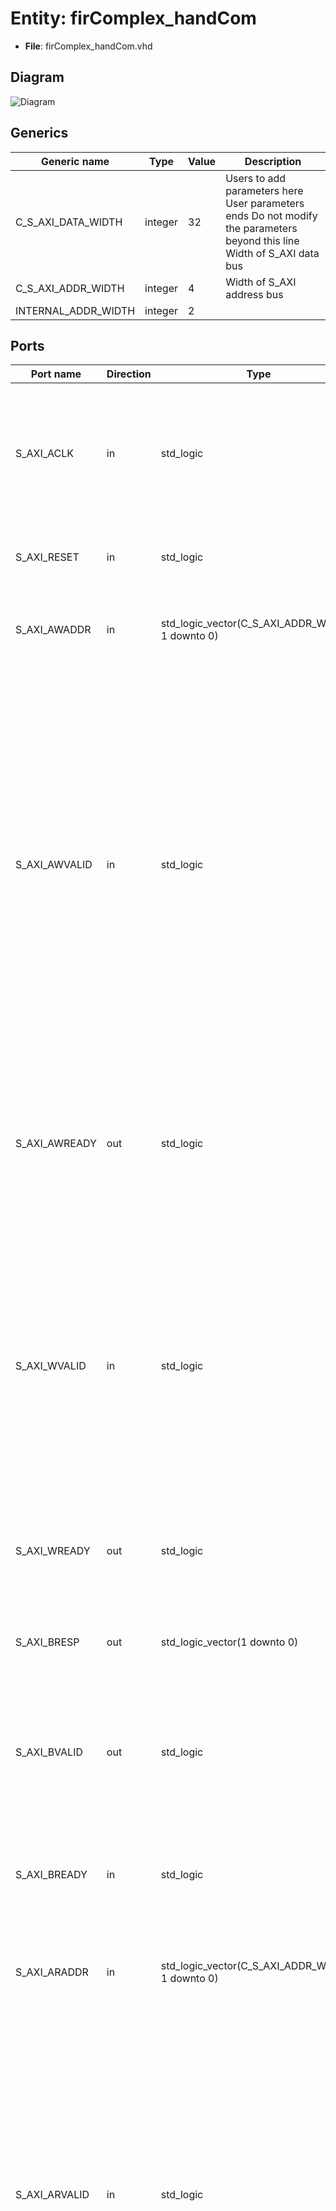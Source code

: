# Entity: firComplex_handCom

- **File**: firComplex_handCom.vhd
## Diagram

![Diagram](firComplex_handCom.svg "Diagram")
## Generics

| Generic name        | Type    | Value | Description                                                                                                              |
| ------------------- | ------- | ----- | ------------------------------------------------------------------------------------------------------------------------ |
| C_S_AXI_DATA_WIDTH  | integer | 32    | Users to add parameters here User parameters ends Do not modify the parameters beyond this line Width of S_AXI data bus  |
| C_S_AXI_ADDR_WIDTH  | integer | 4     | Width of S_AXI address bus                                                                                               |
| INTERNAL_ADDR_WIDTH | integer | 2     |                                                                                                                          |
## Ports

| Port name     | Direction | Type                                            | Description                                                                                                                                                                                                                                                                                        |
| ------------- | --------- | ----------------------------------------------- | -------------------------------------------------------------------------------------------------------------------------------------------------------------------------------------------------------------------------------------------------------------------------------------------------- |
| S_AXI_ACLK    | in        | std_logic                                       | Users to add ports hereUser ports ends Do not modify the ports beyond this line Global Clock Signal                                                                                                                                                                                                |
| S_AXI_RESET   | in        | std_logic                                       | Global Reset Signal. This Signal is Active LOW                                                                                                                                                                                                                                                     |
| S_AXI_AWADDR  | in        | std_logic_vector(C_S_AXI_ADDR_WIDTH-1 downto 0) | Write address (issued by master, acceped by Slave)                                                                                                                                                                                                                                                 |
| S_AXI_AWVALID | in        | std_logic                                       | Write channel Protection type. This signal indicates theprivilege and security level of the transaction, and whether the transaction is a data access or an instruction access. Write address valid. This signal indicates that the master signaling valid write address and control information.  |
| S_AXI_AWREADY | out       | std_logic                                       | Write address ready. This signal indicates that the slave is readyto accept an address and associated control signals.                                                                                                                                                                             |
| S_AXI_WVALID  | in        | std_logic                                       | Write strobes. This signal indicates which byte lanes holdvalid data. There is one write strobe bit for each eight bits of the write data bus.     Write valid. This signal indicates that valid write data and strobes are available.                                                             |
| S_AXI_WREADY  | out       | std_logic                                       | Write ready. This signal indicates that the slavecan accept the write data.                                                                                                                                                                                                                        |
| S_AXI_BRESP   | out       | std_logic_vector(1 downto 0)                    | Write response. This signal indicates the statusof the write transaction.                                                                                                                                                                                                                          |
| S_AXI_BVALID  | out       | std_logic                                       | Write response valid. This signal indicates that the channelis signaling a valid write response.                                                                                                                                                                                                   |
| S_AXI_BREADY  | in        | std_logic                                       | Response ready. This signal indicates that the mastercan accept a write response.                                                                                                                                                                                                                  |
| S_AXI_ARADDR  | in        | std_logic_vector(C_S_AXI_ADDR_WIDTH-1 downto 0) | Read address (issued by master, acceped by Slave)                                                                                                                                                                                                                                                  |
| S_AXI_ARVALID | in        | std_logic                                       | Protection type. This signal indicates the privilegeand security level of the transaction, and whether the transaction is a data access or an instruction access. Read address valid. This signal indicates that the channel is signaling valid read address and control information.              |
| S_AXI_ARREADY | out       | std_logic                                       | Read address ready. This signal indicates that the slave isready to accept an address and associated control signals.                                                                                                                                                                              |
| S_AXI_RRESP   | out       | std_logic_vector(1 downto 0)                    | Read response. This signal indicates the status of theread transfer.                                                                                                                                                                                                                               |
| S_AXI_RVALID  | out       | std_logic                                       | Read valid. This signal indicates that the channel issignaling the required read data.                                                                                                                                                                                                             |
| S_AXI_RREADY  | in        | std_logic                                       | Read ready. This signal indicates that the master canaccept the read data and response information.                                                                                                                                                                                                |
| addr_o        | out       | std_logic_vector(1 downto 0)                    |                                                                                                                                                                                                                                                                                                    |
| read_en_o     | out       | std_logic                                       |                                                                                                                                                                                                                                                                                                    |
| write_en_o    | out       | std_logic                                       |                                                                                                                                                                                                                                                                                                    |
## Signals

| Name          | Type                                             | Description |
| ------------- | ------------------------------------------------ | ----------- |
| axi_awaddr    | std_logic_vector(C_S_AXI_ADDR_WIDTH-1 downto 0)  |             |
| axi_awready   | std_logic                                        |             |
| axi_wready    | std_logic                                        |             |
| axi_bresp     | std_logic_vector(1 downto 0)                     |             |
| axi_bvalid    | std_logic                                        |             |
| axi_araddr    | std_logic_vector(C_S_AXI_ADDR_WIDTH-1 downto 0)  |             |
| axi_arready   | std_logic                                        |             |
| axi_rresp     | std_logic_vector(1 downto 0)                     |             |
| axi_rvalid    | std_logic                                        |             |
| slv_reg_rden  | std_logic                                        |             |
| slv_reg_wren  | std_logic                                        |             |
| addr_reg      | std_logic_vector(INTERNAL_ADDR_WIDTH-1 downto 0) |             |
|  addr_s       | std_logic_vector(INTERNAL_ADDR_WIDTH-1 downto 0) |             |
|  write_addr_s | std_logic_vector(INTERNAL_ADDR_WIDTH-1 downto 0) |             |
|  read_addr_s  | std_logic_vector(INTERNAL_ADDR_WIDTH-1 downto 0) |             |
## Constants

| Name              | Type    | Value                       | Description                                                                                                                                                                                                                            |
| ----------------- | ------- | --------------------------- | -------------------------------------------------------------------------------------------------------------------------------------------------------------------------------------------------------------------------------------- |
| ADDR_LSB          | integer |  (C_S_AXI_DATA_WIDTH/32)+ 1 | Example-specific design signalslocal parameter for addressing 32 bit / 64 bit C_S_AXI_DATA_WIDTHADDR_LSB is used for addressing 32/64 bit registers/memoriesADDR_LSB = 2 for 32 bits (n downto 2)ADDR_LSB = 3 for 64 bits (n downto 3) |
| OPT_MEM_ADDR_BITS | integer |  1                          |                                                                                                                                                                                                                                        |
## Processes
- unnamed: ( S_AXI_ACLK )
**Description**
Implement axi_awready generation
axi_awready is asserted for one S_AXI_ACLK clock cycle when both
S_AXI_AWVALID and S_AXI_WVALID are asserted. axi_awready is
de-asserted when reset is low.

- unnamed: ( S_AXI_ACLK )
**Description**
Implement axi_awaddr latching
This process is used to latch the address when both 
S_AXI_AWVALID and S_AXI_WVALID are valid. 

- unnamed: ( S_AXI_ACLK )
**Description**
Implement axi_wready generation
axi_wready is asserted for one S_AXI_ACLK clock cycle when both
S_AXI_AWVALID and S_AXI_WVALID are asserted. axi_wready is 
de-asserted when reset is low. 

- unnamed: ( S_AXI_ACLK )
**Description**
Implement write response logic generation
The write response and response valid signals are asserted by the slave 
when axi_wready, S_AXI_WVALID, axi_wready and S_AXI_WVALID are asserted.  
This marks the acceptance of address and indicates the status of 
write transaction.

- unnamed: ( S_AXI_ACLK )
**Description**
Implement axi_arready generation
axi_arready is asserted for one S_AXI_ACLK clock cycle when
S_AXI_ARVALID is asserted. axi_awready is 
de-asserted when reset (active low) is asserted. 
The read address is also latched when S_AXI_ARVALID is 
asserted. axi_araddr is reset to zero on reset assertion.

- unnamed: ( S_AXI_ACLK )
**Description**
Implement axi_arvalid generation
axi_rvalid is asserted for one S_AXI_ACLK clock cycle when both 
S_AXI_ARVALID and axi_arready are asserted. The slave registers 
data are available on the axi_rdata bus at this instance. The 
assertion of axi_rvalid marks the validity of read data on the 
bus and axi_rresp indicates the status of read transaction.axi_rvalid 
is deasserted on reset (active low). axi_rresp and axi_rdata are 
cleared to zero on reset (active low).  

